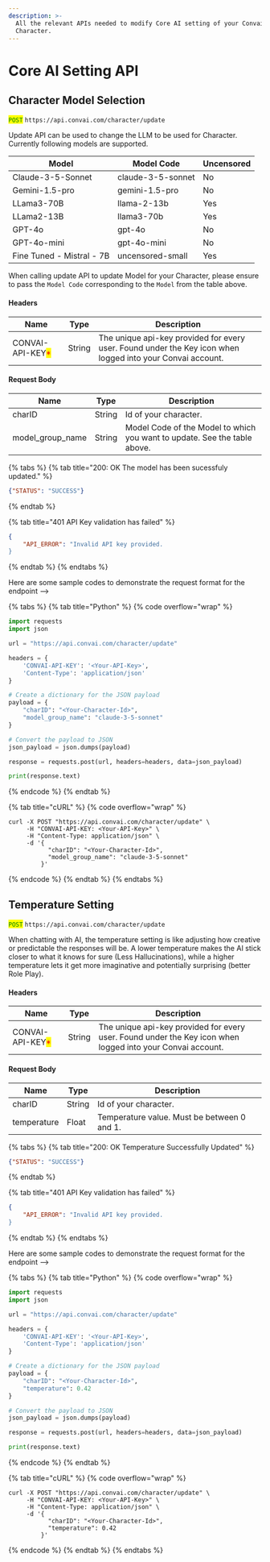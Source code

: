 ```yaml
---
description: >-
  All the relevant APIs needed to modify Core AI setting of your Convai
  Character.
---
```


# Core AI Setting API

## Character Model Selection

<mark style="color:green;">`POST`</mark> `https://api.convai.com/character/update`

Update API can be used to change the LLM to be used for Character. Currently following models are supported.

| Model                     | Model Code        | Uncensored |
| ------------------------- | ----------------- | ---------- |
| Claude-3-5-Sonnet         | claude-3-5-sonnet | No         |
| Gemini-1.5-pro            | gemini-1.5-pro    | No         |
| LLama3-70B                | llama-2-13b       | Yes        |
| LLama2-13B                | llama3-70b        | Yes        |
| GPT-4o                    | gpt-4o            | No         |
| GPT-4o-mini               | gpt-4o-mini       | No         |
| Fine Tuned - Mistral - 7B | uncensored-small  | Yes        |

When calling update API to update Model for your Character, please ensure to pass the `Model Code` corresponding to the `Model` from the table above.

#### Headers

| Name                                             | Type   | Description                                                                                                |
| ------------------------------------------------ | ------ | ---------------------------------------------------------------------------------------------------------- |
| CONVAI-API-KEY<mark style="color:red;">\*</mark> | String | The unique api-key provided for every user. Found under the Key icon when logged into your Convai account. |

#### Request Body

| Name               | Type   | Description                                                               |
| ------------------ | ------ | ------------------------------------------------------------------------- |
| charID             | String | Id of your character.                                                     |
| model\_group\_name | String | Model Code of the Model to which you want to update. See the table above. |

{% tabs %}
{% tab title="200: OK The model has been sucessfuly updated." %}
```json
{"STATUS": "SUCCESS"}
```
{% endtab %}

{% tab title="401 API Key validation has failed" %}
```json
{
    "API_ERROR": "Invalid API key provided.
}
```
{% endtab %}
{% endtabs %}

Here are some sample codes to demonstrate the request format for the endpoint -->

{% tabs %}
{% tab title="Python" %}
{% code overflow="wrap" %}
```python
import requests
import json

url = "https://api.convai.com/character/update"

headers = { 
    'CONVAI-API-KEY': '<Your-API-Key>',
    'Content-Type': 'application/json'
}

# Create a dictionary for the JSON payload
payload = { 
    "charID": "<Your-Character-Id>",
    "model_group_name": "claude-3-5-sonnet"
}

# Convert the payload to JSON
json_payload = json.dumps(payload)

response = requests.post(url, headers=headers, data=json_payload)

print(response.text)

```
{% endcode %}
{% endtab %}

{% tab title="cURL" %}
{% code overflow="wrap" %}
```shell
curl -X POST "https://api.convai.com/character/update" \
     -H "CONVAI-API-KEY: <Your-API-Key>" \
     -H "Content-Type: application/json" \
     -d '{
           "charID": "<Your-Character-Id>",
           "model_group_name": "claude-3-5-sonnet"
         }'
```
{% endcode %}
{% endtab %}
{% endtabs %}

## Temperature Setting

<mark style="color:green;">`POST`</mark> `https://api.convai.com/character/update`

When chatting with AI, the temperature setting is like adjusting how creative or predictable the responses will be. A lower temperature makes the AI stick closer to what it knows for sure (Less Hallucinations), while a higher temperature lets it get more imaginative and potentially surprising (better Role Play).

#### Headers

| Name                                             | Type   | Description                                                                                                |
| ------------------------------------------------ | ------ | ---------------------------------------------------------------------------------------------------------- |
| CONVAI-API-KEY<mark style="color:red;">\*</mark> | String | The unique api-key provided for every user. Found under the Key icon when logged into your Convai account. |

#### Request Body

| Name        | Type   | Description                                 |
| ----------- | ------ | ------------------------------------------- |
| charID      | String | Id of your character.                       |
| temperature | Float  | Temperature value. Must be between 0 and 1. |

{% tabs %}
{% tab title="200: OK Temperature Successfully Updated" %}
```json
{"STATUS": "SUCCESS"}
```
{% endtab %}

{% tab title="401 API Key validation has failed" %}
```json
{
    "API_ERROR": "Invalid API key provided.
}
```
{% endtab %}
{% endtabs %}

Here are some sample codes to demonstrate the request format for the endpoint -->

{% tabs %}
{% tab title="Python" %}
{% code overflow="wrap" %}
```python
import requests
import json

url = "https://api.convai.com/character/update"

headers = { 
    'CONVAI-API-KEY': '<Your-API-Key>',
    'Content-Type': 'application/json'
}

# Create a dictionary for the JSON payload
payload = { 
    "charID": "<Your-Character-Id>",
    "temperature": 0.42
}

# Convert the payload to JSON
json_payload = json.dumps(payload)

response = requests.post(url, headers=headers, data=json_payload)

print(response.text)

```
{% endcode %}
{% endtab %}

{% tab title="cURL" %}
{% code overflow="wrap" %}
```shell
curl -X POST "https://api.convai.com/character/update" \
     -H "CONVAI-API-KEY: <Your-API-Key>" \
     -H "Content-Type: application/json" \
     -d '{
           "charID": "<Your-Character-Id>",
           "temperature": 0.42
         }'
```
{% endcode %}
{% endtab %}
{% endtabs %}
